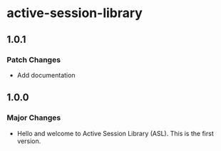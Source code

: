 # active-session-library

## 1.0.1

### Patch Changes

- Add documentation

## 1.0.0

### Major Changes

- Hello and welcome to Active Session Library (ASL). This is the first version.
